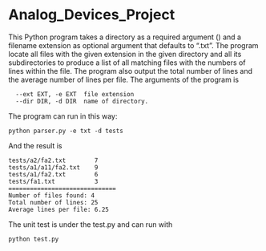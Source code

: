 # Analog_Devices_Project
This Python program takes a directory as a required argument () and a filename extension as optional argument that defaults to “.txt”. The program locate all files with the given extension in the given directory and all its subdirectories to produce a list of all matching files with the numbers of lines within the file. The program also output the total number of lines and the average number of lines per file. 
The arguments of the program is  
```
  --ext EXT, -e EXT  file extension
  --dir DIR, -d DIR  name of directory.
```  
The program can run in this way:  
```
python parser.py -e txt -d tests 
```
And the result is  
```
tests/a2/fa2.txt        7
tests/a1/a11/fa2.txt    9
tests/a1/fa2.txt        6
tests/fa1.txt           3
==============================
Number of files found: 4
Total number of lines: 25
Average lines per file: 6.25
```  
The unit test is under the test.py and can run with 
```
python test.py    
```  

